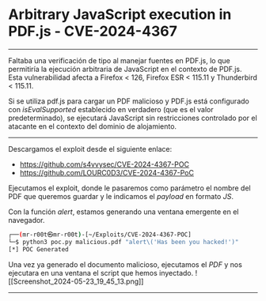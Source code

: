 # Arbitrary JavaScript execution in PDF.js - CVE-2024-4367
___
Faltaba una verificación de tipo al manejar fuentes en PDF.js, lo que permitiría la ejecución arbitraria de JavaScript en el contexto de PDF.js. Esta vulnerabilidad afecta a Firefox < 126, Firefox ESR < 115.11 y Thunderbird < 115.11.

Si se utiliza pdf.js para cargar un PDF malicioso y PDF.js está configurado con *isEvalSupported* establecido en verdadero (que es el valor predeterminado), se ejecutará JavaScript sin restricciones controlado por el atacante en el contexto del dominio de alojamiento.
___
Descargamos el exploit desde el siguiente enlace:
- https://github.com/s4vvysec/CVE-2024-4367-POC
- https://github.com/LOURC0D3/CVE-2024-4367-PoC

Ejecutamos el exploit, donde le pasaremos como parámetro el nombre del PDF que queremos guardar y le indicamos el *payload* en formato *JS*.

Con la función *alert*, estamos generando una ventana emergente en el navegador.
```bash
┌──(mr-r00t㉿mr-r00t)-[~/Exploits/CVE-2024-4367-POC]
└─$ python3 poc.py malicious.pdf "alert\('Has been you hacked!')"
[*] POC Generated
```

Una vez ya generado el documento malicioso, ejecutamos el *PDF* y nos ejecutara en una ventana el script que hemos inyectado.
![[Screenshot_2024-05-23_19_45_13.png]]
___
